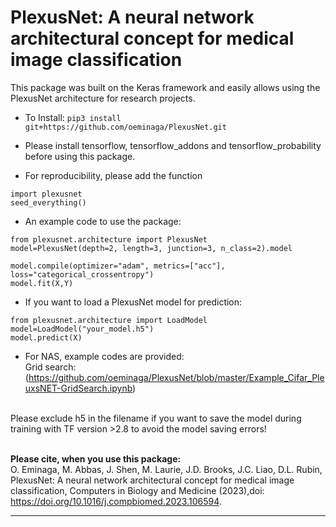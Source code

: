 # PlexusNet: A neural network architectural concept for medical image classification

This package was built on the Keras framework and easily allows using the PlexusNet architecture for research projects.

- To Install: 
```pip3 install git+https://github.com/oeminaga/PlexusNet.git``` <br />
- Please install tensorflow, tensorflow_addons and tensorflow_probability before using this package. <br />

- For reproducibility, please add the function<br />
```
import plexusnet
seed_everything()
```

- An example code to use the package: 
```
from plexusnet.architecture import PlexusNet
model=PlexusNet(depth=2, length=3, junction=3, n_class=2).model

model.compile(optimizer="adam", metrics=["acc"], loss="categorical_crossentropy")
model.fit(X,Y)
```
- If you want to load a PlexusNet model for prediction:
```
from plexusnet.architecture import LoadModel
model=LoadModel("your_model.h5")
model.predict(X)
```

- For NAS, example codes are provided:</br>
Grid search: (https://github.com/oeminaga/PlexusNet/blob/master/Example_Cifar_PleuxsNET-GridSearch.ipynb)

<red><br> Please exclude h5 in the filename if you want to save the model during training with TF version >2.8 to avoid the model saving errors! <br></red>

<br><b>Please cite, when you use this package:</b></br>
O. Eminaga, M. Abbas, J. Shen, M. Laurie, J.D. Brooks, J.C. Liao, D.L.
Rubin, PlexusNet: A neural network architectural concept for medical image classification, Computers in
Biology and Medicine (2023),doi: https://doi.org/10.1016/j.compbiomed.2023.106594.
__________
